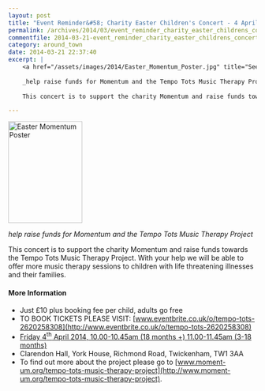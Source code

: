 ```yaml
---
layout: post
title: "Event Reminder&#58; Charity Easter Children's Concert - 4 April 2014"
permalink: /archives/2014/03/event_reminder_charity_easter_childrens_concert_4.html
commentfile: 2014-03-21-event_reminder_charity_easter_childrens_concert_4
category: around_town
date: 2014-03-21 22:37:40
excerpt: |
    <a href="/assets/images/2014/Easter_Momentum_Poster.jpg" title="See larger version of - Easter Momentum Poster"><img src="/assets/images/2014/Easter_Momentum_Poster_thumb.jpg" width="150" height="206" alt="Easter Momentum Poster" class="right" /></a>
    
    _help raise funds for Momentum and the Tempo Tots Music Therapy Project_
    
    This concert is to support the charity Momentum and raise funds towards the Tempo Tots Music Therapy Project. With your help we will be able to offer more music therapy sessions to children with life threatening illnesses and their families.

---
```


<a href="/assets/images/2014/Easter_Momentum_Poster.jpg" title="See larger version of - Easter Momentum Poster"><img src="/assets/images/2014/Easter_Momentum_Poster_thumb.jpg" width="150" height="206" alt="Easter Momentum Poster" class="right" /></a>

*help raise funds for Momentum and the Tempo Tots Music Therapy Project*

This concert is to support the charity Momentum and raise funds towards the Tempo Tots Music Therapy Project. With your help we will be able to offer more music therapy sessions to children with life threatening illnesses and their families.

#### More Information

-   Just £10 plus booking fee per child, adults go free
-   TO BOOK TICKETS PLEASE VISIT: [www.eventbrite.co.uk/o/tempo-tots-2620258308](http://www.eventbrite.co.uk/o/tempo-tots-2620258308)
-   [Friday 4<sup>th</sup> April 2014, 10.00-10.45am (18 months +) 11.00-11.45am (3-18 months)](https://stmargarets.london/event/concert/200705144388)
-   Clarendon Hall, York House, Richmond Road, Twickenham, TW1 3AA
-   To find out more about the project please go to [www.moment-um.org/tempo-tots-music-therapy-project](http://www.moment-um.org/tempo-tots-music-therapy-project).
